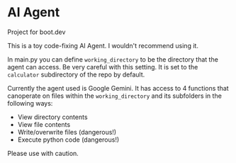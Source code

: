 # AI Agent

Project for boot.dev

This is a toy code-fixing AI Agent.  I wouldn't recommend using it.

In main.py you can define `working_directory` to be the directory that the agent can access.  Be very careful with this setting.  It is set to the `calculator` subdirectory of the repo by default.

Currently the agent used is Google Gemini.  It has access to 4 functions that canoperate on files within the `working_directory` and its subfolders in the following ways:

- View directory contents
- View file contents
- Write/overwrite files (dangerous!)
- Execute python code (dangerous!)

Please use with caution.
